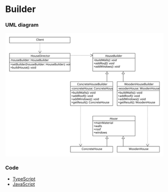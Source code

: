 # Builder

### UML diagram
![builder](img/builder.svg)

### Code
 - [TypeScript](builder.ts)
 - [JavaScript](builder.js)
